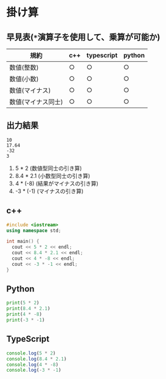 # 掛け算

## 早見表(`*`演算子を使用して、乗算が可能か)

|規約                    |c++         |typescript   |python      |
|------------------------|------------|------------|-------------|
|数値(整数)               |○           |○           |○            |
|数値(小数)               |○           |○           |○            |
|数値(マイナス)           |○           |○           |○            |
|数値(マイナス同士)       |○           |○           |○            |

## 出力結果

```
10
17.64
-32
3
```

1. 5 * 2 (数値型同士の引き算)
2. 8.4 * 2.1 (小数型同士の引き算)
3. 4 * (-8) (結果がマイナスの引き算)
4. -3 * (-1) (マイナスの引き算)

## c++

```c++
#include <iostream>
using namespace std;

int main() {
  cout << 5 * 2 << endl;
  cout << 8.4 * 2.1 << endl;
  cout << 4 * -8 << endl;
  cout << -3 * -1 << endl;
}
```

## Python

```python
print(5 * 2)
print(8.4 * 2.1)
print(4 * -8)
print(-3 * -1)

```

## TypeScript

```ts
console.log(5 * 2)
console.log(8.4 * 2.1)
console.log(4 * -8)
console.log(-3 * -1)
```